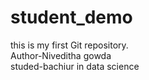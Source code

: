 # student_demo
this is my first Git repository.
<br>
Author-Niveditha gowda
<br>
studed-bachiur in data science
